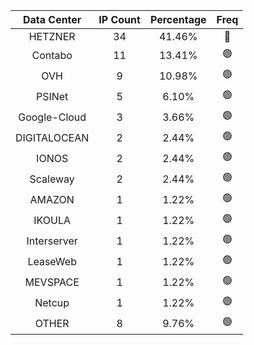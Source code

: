 | Data Center | IP Count | Percentage | Freq |
|:------------:|:--------:|:-----------:|:-----:|
| HETZNER | 34 | 41.46% | 🔴 |
| Contabo | 11 | 13.41% | 🟢 |
| OVH | 9 | 10.98% | 🟢 |
| PSINet | 5 | 6.10% | 🟢 |
| Google-Cloud | 3 | 3.66% | 🟢 |
| DIGITALOCEAN | 2 | 2.44% | 🟢 |
| IONOS | 2 | 2.44% | 🟢 |
| Scaleway | 2 | 2.44% | 🟢 |
| AMAZON | 1 | 1.22% | 🟢 |
| IKOULA | 1 | 1.22% | 🟢 |
| Interserver | 1 | 1.22% | 🟢 |
| LeaseWeb | 1 | 1.22% | 🟢 |
| MEVSPACE | 1 | 1.22% | 🟢 |
| Netcup | 1 | 1.22% | 🟢 |
| OTHER | 8 | 9.76% | 🟢 |